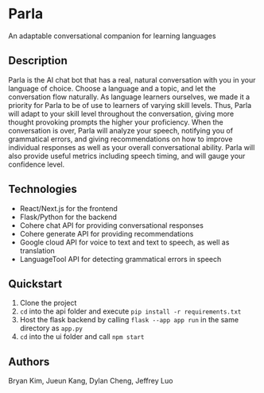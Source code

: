 # Parla

An adaptable conversational companion for learning languages

## Description

Parla is the AI chat bot that has a real, natural conversation with you in your language of choice. Choose a language and a topic, and let the conversation flow naturally. As language learners ourselves, we made it a priority for Parla to be of use to learners of varying skill levels. Thus, Parla will adapt to your skill level throughout the conversation, giving more thought provoking prompts the higher your proficiency. When the conversation is over, Parla will analyze your speech, notifying you of grammatical errors, and giving recommendations on how to improve individual responses as well as your overall conversational ability. Parla will also provide useful metrics including speech timing, and will gauge your confidence level. 

## Technologies

- React/Next.js for the frontend
- Flask/Python for the backend
- Cohere chat API for providing conversational responses
- Cohere generate API for providing recommendations
- Google cloud API for voice to text and text to speech, as well as translation
- LanguageTool API for detecting grammatical errors in speech

## Quickstart

1. Clone the project
2. `cd` into the api folder and execute `pip install -r requirements.txt`
3. Host the flask backend by calling `flask --app app run` in the same directory as `app.py`
4. `cd` into the ui folder and call `npm start`

## Authors

Bryan Kim, Jueun Kang, Dylan Cheng, Jeffrey Luo
